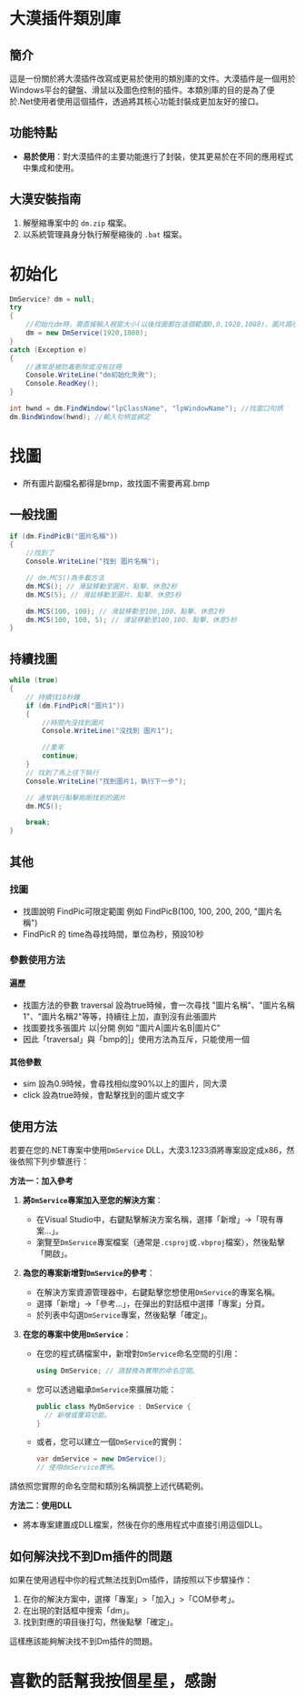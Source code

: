 # 大漠插件類別庫

## 簡介

這是一份關於將大漠插件改寫成更易於使用的類別庫的文件。大漠插件是一個用於Windows平台的鍵盤、滑鼠以及圖色控制的插件。本類別庫的目的是為了便於.Net使用者使用這個插件，透過將其核心功能封裝成更加友好的接口。

## 功能特點

- **易於使用**：對大漠插件的主要功能進行了封裝，使其更易於在不同的應用程式中集成和使用。

## 大漠安裝指南

1. 解壓縮專案中的 `dm.zip` 檔案。
2. 以系統管理員身分執行解壓縮後的 `.bat` 檔案。

# 初始化
```csharp
DmService? dm = null;
try
{
    //初始化dm時，需直接輸入視窗大小(以後找圖都在這個範圍0,0,1920,1080)、圖片路徑、字典路徑、是否顯示錯誤訊息
    dm = new DmService(1920,1080);
}
catch (Exception e)
{
    //通常是被防毒刪除或沒有註冊
    Console.WriteLine("dm初始化失敗");
    Console.ReadKey();
}

int hwnd = dm.FindWindow("lpClassName", "lpWindowName"); //找窗口句炳
dm.BindWindow(hwnd); //輸入句柄並綁定
```
# 找圖
- 所有圖片副檔名都得是bmp，故找圖不需要再寫.bmp
## 一般找圖
```csharp
if (dm.FindPicB("圖片名稱"))
{
    //找到了
    Console.WriteLine("找到 圖片名稱");

    // dm.MCS()為多載方法
    dm.MCS(); // 滑鼠移動至圖片、點擊、休息2秒
    dm.MCS(5); // 滑鼠移動至圖片、點擊、休息5秒

    dm.MCS(100, 100); // 滑鼠移動至100,100、點擊、休息2秒
    dm.MCS(100, 100, 5); // 滑鼠移動至100,100、點擊、休息5秒
}
```
## 持續找圖
```csharp
while (true)
{
    // 持續找10秒鐘
    if (dm.FindPicR("圖片1"))
    {
        //時間內沒找到圖片
        Console.WriteLine("沒找到 圖片1");

        //重來
        continue;
    }
    // 找到了馬上往下執行
    Console.WriteLine("找到圖片1，執行下一步");

    // 通常執行點擊剛剛找到的圖片
    dm.MCS();

    break;
}
```
## 其他
### 找圖
- 找圖說明 FindPic可限定範圍 例如 FindPicB(100, 100, 200, 200, "圖片名稱")
- FindPicR 的 time為尋找時間，單位為秒，預設10秒
  
### 參數使用方法
#### 遍歷
- 找圖方法的參數 traversal 設為true時候，會一次尋找 "圖片名稱"、"圖片名稱1"、"圖片名稱2"等等，持續往上加，直到沒有此張圖片
- 找圖要找多張圖片 以|分開 例如 "圖片A|圖片名B|圖片C"
- 因此「traversal」與「bmp的|」使用方法為互斥，只能使用一個
#### 其他參數
- sim 設為0.9時候，會尋找相似度90%以上的圖片，同大漠
- click 設為true時候，會點擊找到的圖片或文字

## 使用方法

若要在您的.NET專案中使用`DmService` DLL，大漠3.1233須將專案設定成x86，然後依照下列步驟進行：

**方法一：加入參考**

1. **將`DmService`專案加入至您的解決方案**：
   - 在Visual Studio中，右鍵點擊解決方案名稱，選擇「新增」->「現有專案…」。
   - 瀏覽至`DmService`專案檔案（通常是`.csproj`或`.vbproj`檔案），然後點擊「開啟」。

2. **為您的專案新增對`DmService`的參考**：
   - 在解決方案資源管理器中，右鍵點擊您想使用`DmService`的專案名稱。
   - 選擇「新增」->「參考…」，在彈出的對話框中選擇「專案」分頁。
   - 於列表中勾選`DmService`專案，然後點擊「確定」。

3. **在您的專案中使用`DmService`**：
   - 在您的程式碼檔案中，新增對`DmService`命名空間的引用：
     ```csharp
     using DmService; // 請替換為實際的命名空間。
     ```
   - 您可以透過繼承`DmService`來擴展功能：
     ```csharp
     public class MyDmService : DmService {
       // 新增或覆寫功能。
     }
     ```
   - 或者，您可以建立一個`DmService`的實例：
     ```csharp
     var dmService = new DmService();
     // 使用dmService實例。
     ```

請依照您實際的命名空間和類別名稱調整上述代碼範例。


**方法二：使用DLL**
   - 將本專案建置成DLL檔案，然後在你的應用程式中直接引用這個DLL。

## 如何解決找不到Dm插件的問題

如果在使用過程中你的程式無法找到Dm插件，請按照以下步驟操作：

1. 在你的解決方案中，選擇「專案」>「加入」>「COM參考」。
2. 在出現的對話框中搜索「dm」。
3. 找到對應的項目後打勾，然後點擊「確定」。

這樣應該能夠解決找不到Dm插件的問題。

# 喜歡的話幫我按個星星，感謝
